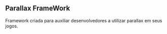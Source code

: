 ## Parallax FrameWork
Framework criada para auxiliar desenvolvedores a utilizar parallax em seus jogos.